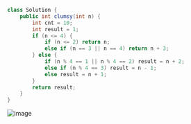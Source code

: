 ```java
class Solution {
    public int clumsy(int n) {
        int cnt = 10;
        int result = 1;
        if (n <= 4) {
            if (n <= 2) return n;
            else if (n == 3 || n == 4) return n + 3; 
        } else {
            if (n % 4 == 1 || n % 4 == 2) result = n + 2;
            else if (n % 4 == 3) result = n - 1;
            else result = n + 1;
        }
        return result;
    }
}
```

![image](https://github.com/JinDDung2/algorithm-pratice/assets/92037996/3ef6a1bb-c14a-47c0-a81b-ffed521306bb)
